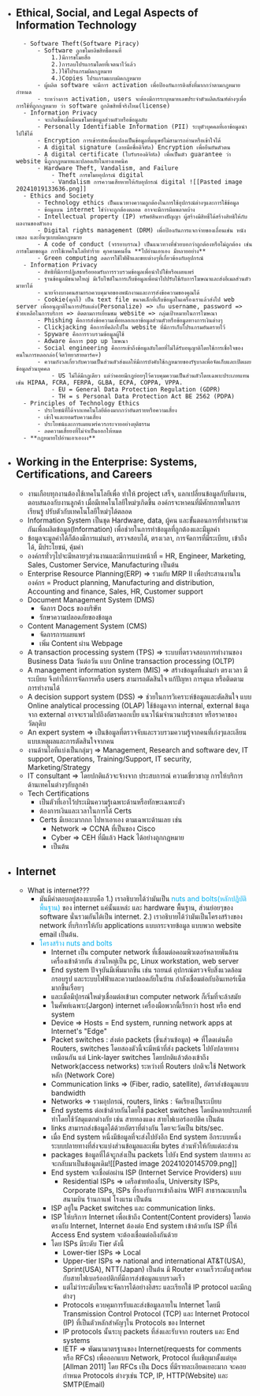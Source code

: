 - ## Ethical, Social, and Legal Aspects of Information Technology
		- Software Theft(Software Piracy)
			- Software ถูกขโมยลิขสิทธิ์ตอนที่
				1.)มีการขโมยสื่อ
				2.)การลบโปรแกรมโดยที่เจตนาไว้แล้ว
				3.)ใช้โปรแกรมผิดกฎหมาย
				4.)Copies โปรแกรมแบบผิดกฎหมาย
			- ผู้ผลิต software จะมีการ activation เพื่อป้องกันการติงตั้งที่มากกว่าตามกฎหมายกำหนด
			- ระหว่างการ activation, users จะต้องมีการระบุหมายเลขประจำตัวผลิตภัณฑ์ต่างๆเพื่อการใช้ที่ถูกกฎหมาย ว่า software ถูกลิขสิทธิ์จริงไหม(license)
		- Information Privacy
			- จะเกิดขึ้นเมื่อมีคนขโมยข้อมูลส่วนตัวหรือข้อมูลลับ
			- Personally Identifiable Information (PII) ระบุตัวบุคคลที่เอาข้อมูลนำไปใช้ได้
			- Encryption การเข้ารหัสเพื่อแปลงเป็นข้อมูลที่มนุษย์ไม่สามารถอ่านหรือเข้าใจได้
			- A digital signature (ลายมือชื่อดิจิทัล) Encryption เพื่อยืนยันตัวตน
			- A digital certificate (ใบรับรองดิจิทัล) เพื่อเป็นตัว guarantee ว่า website นี้ถูกกฎหมายและปลอดภัยในทางเทคนิค
			- Hardware Theft, Vandalism, and Failure
				- Theft การขโมยอุปกรณ์ digital
				- Vandalism การความเสียหายให้กับอุปกรณ์ digital ![[Pasted image 20241019133636.png]]
		- Ethics and Society
			- Technology ethics เป็นแนวทางความถูกต้องในการใช้อุปกรณ์ต่างๆและการใช้ข้อมูล
			- ข้อมูลบน internet ใช่ว่าจะถูกต้องตลอด อาจจะมีการผิดพลาดบ้าง
			- Intellectual property (IP) ทรัพย์สินทางปัญญา ผู้สร้างมีสิทธิ์ได้สร้างสิทธิให้กับผลงานของตัวเอง
			- Digital rights management (DRM) เพื่อป้องกันการแจกจ่ายของเถื่อนเช่น หนัง เพลง และอื่นๆแบบผิดกฎหมาย
			- A code of conduct (จรรยาบรรณ) เป็นแนวทางที่ช่วยบอกว่าถูกต้องหรือไม่ถูกต้อง เช่น การขโมยขอมูล การใช้เทคโนโลยีทำร้าย คุกคามคนอื่น **ไปอ่านเอาเอง มีหลายอย่าง** 
			- Green computing ลดการใช้ไฟฟ้าและขยะต่างๆที่เกี่ยวข้องกับอุปกรณ์
		- Information Privacy
			- สิทธิที่มีการปฎิเสธหรือยอมรับการรวบรวมข้อมูลเพื่อนำไปใช้หรือเผยแพร่
			- ฐานข้อมูลมีขนาดใหญ่ มีเว็บไซต์ในการเก็บข้อมูลเพื่อนำไปปรับใช้กับการโฆษณาและส่งอีเมลส่วนตัวมาหาได้
			- นายจ้างบางคนสามารถควบคุมจอของพนักงานและการส่งข้อความของคุณได้
			- Cookie(คุกกี้) เป็น text file ขนาดเล็กที่เก็บข้อมูลในเครื่องเราแล้วส่งไป web server เพื่ออนุญาติในการปรับแต่ง(Personalize) => เก็บ username, password => ช่วยเหลือในการบริการ => ติดตามการเยี่ยมชม website => กลุ่มเป้าหมายในการโฆษณา
			- Phishing คือการส่งข้อความเพื่อหลอกเอาข้อมูลส่วนตัวหรือข้อมูลทางการเงินต่างๆ
			- Clickjacking คือการที่คลิกไปใน website ที่มีการเก็บโปรแกรมอันตรายไว้
			- Spyware คือการรวบรวมข้อมูลผู้ใช้
			- Adware คือการ pop up โฆษณา
			- Social engineering คือการเข้าถึงข้อมูลลับโดยที่ไม่ได้รับอนุญาติโดยใช้การเชื่อใจของคนในการหลอกล่อ(จิตวิทยาสายดาร์ค💀)
			- ความกังวลเกี่ยวกับความเป็นส่วนตัวส่งผลให้มีการบังคับใช้กฎหมายของรัฐบาลเพื่อจัดเก็บและเปิดเผยข้อมูลส่วนบุคคล
				- US ไม่ได้มีกฎเดียว แต่ว่าคอยมีกฎย่อยๆไว้ควบคุมความเป็นส่วนตัวโดยเฉพาะประเภทแทน เช่น HIPAA, FCRA, FERPA, GLBA, ECPA, COPPA, VPPA.
				- EU = General Data Protection Regulation (GDPR)
				- TH = s Personal Data Protection Act BE 2562 (PDPA)
		- Principles of Technology Ethics
			- ประโยชน์ที่ได้จากเทคโนโลยีต้องมากกว่าอันตรายหรือความเสี่ยง
			- เข้าใจและยอมรับความเสี่ยง
			- ประโยชน์และการเผยแพร่ควรกระจายอย่างยุติธรรม
			- ลดความเสี่ยยงที่ไม่จำเป็นออกให้หมด
		- **กฎหมายไปอ่านเอาเองงง**
- ## Working in the Enterprise: Systems, Certifications, and Careers
	- งานเกือบทุกงานต้องใช้เทคโนโลยีเพื่อ ทำให้ project เสร็จ, แลกเปลี่ยนข้อมูลกับทีมงาน, ตอบสนองกับงานลูกค้า เมื่อมีเทคโนโลยีใหม่ๆเกิดขึ้น องค์กรจะหาคนที่มีศักยภาพในการเรียนรู้ ปรับตัวกับเทคโนโลยีใหม่ๆได้ตลอด
	- Information System  เป็นชุด Hardware, data, ผู้คน และขั้นตอนการที่ทำงานร่วมกันเพื่อผลิตข้อมูล(Information) เพื่อช่วยในการทำข้อมูลที่ถูกต้องและมีมูลค่า
	- ข้อมูลจะมูลค่าได้ก็ต้องมีการแม่นยำ, ตรวจสอบได้, ตรงเวลา, การจัดการที่มีระเบียบ, เข้าถึงได้, มีประโยชน์, คุ้มค่า
	- องค์กรทั่วๆไปจะมีหลายๆส่วนงานและมีการแบ่งหน้าที่ = HR, Engineer, Marketing, Sales, Customer Service, Manufacturing เป็นต้น
	- Enterprise Resource Planning(ERP) => รวมกับ MRP II เพื่อประสานงานในองค์กร = Product planning, Manufacturing and distribution, Accounting and finance, Sales, HR, Customer support
	- Document Management System (DMS)
		- จัดการ Docs ของบริษัท
		- รักษาความปลอดภัยของข้อมูล
	- Content Management System (CMS)
		- จัดการการเผยแพร่
		- เพิ่ม Content ผ่าน Webpage
	- A transaction processing system (TPS) => ระบบที่ตรวจสอบการทำงานของ Business Data วันต่อวัน แบบ Online transaction processing (OLTP)
	- A management information system (MIS) => สร้างข้อมูลที่แม่นยำ ตรงเวลา มีระเบียบ จึงทำให้การจัดการหรือ users สามารถตัดสินใจ แก้ปัญหา การดูแล หรือติดตามการทำงานได้
	- A decision support system (DSS) => ช่วยในการวิเคราะห์ข้อมูลและตัดสินใจ แบบ Online analytical processing (OLAP) ใช้ข้อมูลจาก internal, external ข้อมูลจาก external อาจจะรวมไปถึงอัตราดอกเบี้ย แนวโน้มจำนวนประชากร หรือราคาของวัตถุดิบ
	- An expert system => เป็นข้อมูลที่ตรวจจับและรวบรวมความรู้จากคนที่เก่งๆและเลียนแบบเหตุผลและการตัดสินใจจากคน
	- งานด้านไอทีแบ่งเป็นกลุ่มๆ => Management, Research and software dev, IT support, Operations, Training/Support, IT security, Marketing/Strategy
	- IT consultant => โดยปกติแล้วจะจ้างจาก ประสบการณ์ ความเชี่ยวชาญ การให้บริการด้านเทคโนต่างๆกับลูกค้า
	- Tech Certifications
		- เป็นตัวที่เอาไว้ประเมินความรู้เฉพาะด้านหรือทักษะเฉพาะตัว
		- ต้องการเงินและเวลาในการได้ Certs
		- Certs มีเยอะมากกก ไปหาเอาเอง ตามเฉพาะด้านเลย เช่น 
			- Network => CCNA ที่เป็นของ Cisco
			- Cyber => CEH ที่มีแล้ว Hack ได้อย่างถูกกฎหมาย
			- เป็นต้น
- ## Internet
	- What is internet???
		- มันมีคำตอบอยู่สองแบบคือ
			1.) เราอธิบายได้ว่ามันเป็น <span style="color:rgb(0, 176, 240)">nuts and bolts(หลักปฎิบัติพื้นฐาน)</span> ของ internet แค่นั้นแหล่ะ และ hardware พื้นฐาน, ส่วนย่อยๆของ software นั่นรวมกันได้เป็น internet.
			2.) เราอธิบายได้ว่ามันเป็นโครงสร้างของ network ที่บริการให้กับ applications แบบกระจายข้อมูล แบบพวก website email เป็นต้น.
		- <span style="color:rgb(0, 176, 240)">โครงสร้าง nuts and bolts</span> 
			- Internet เป็น computer network ที่เชื่อมต่อคอมพิวเตอร์หลายพันล้านเครื่องเข้าด้วยกัน ส่วนใหญ่เป็น pc, Linux workstation, web server
			- End system ปัจจุบันมีเพิ่มมากขึ้น เช่น รถยนต์ อุปกรณ์ตรวจจับสิ่งแวดล้อม กรอบรูป และระบบไฟฟ้าและความปลอดภัยในบ้าน กำลังเชื่อมต่อกับอินเทอร์เน็ตมากขึ้นเรื่อยๆ
			- และเมื่อมีปุกรณ์ใหม่ๆเชื่อมต่อเข้ามา computer network ก็เริ่มที่จะล้าสมัย
			- ในศัพท์เฉพาะ(Jargon) internet เครื่องมือพวกนี้เรียกว่า host หรือ end system
			- Device => Hosts = End system, running network apps at Internet's "Edge"
			- Packet switches : ส่งต่อ packets (ชิ้นส่วนข้อมูล) => ที่โดดเด่นคือ Routers, switches โดยสองตัวนี้จะมีหน้าที่ส่ง packets ไปยังปลายทางเหมือนกัน แต่ Link-layer switches โดยปกติแล้วต้องเข้าถึง Network(access networks) ระหว่างที่ Routers ปกติจะใช้ Network หลัก (Network Core)
			- Communication links => (Fiber, radio, satellite), อัตราส่งข้อมูลแบบ bandwidth
			- Networks => รวมอุปกรณ์, routers, links : จัดเรียงเป็นระเบียบ
			- End systems ต่อเข้าด้วยกันโดยใช้ packet switches โดยมีหลายประเภทที่ทำโดยใช้วัสดุแตกต่างกัย เช่น สายทองแดง สายไฟเบอร์ออปติค เป็นต้น
			- links สามารถส่งข้อมูลได้ด้วยอัตราที่ต่างกัน โดยจะวัดเป็น bits/sec.
			- เมื่อ End system หนึ่งมีข้อมูลที่จะส่งไปยังอีก End system อีกระบบหนึ่ง ระบบปลายทางที่ส่งจะแบ่งส่วนข้อมูลและเพิ่ม bytes ส่วนหัวให้กับแต่ละส่วน
			- packages ข้อมูลที่ได้จะูกส่งเป็น packets ไปยัง End system ปลายทาง ละจะกลับมาเป็นข้อมูลเดิม![[Pasted image 20241020145709.png]]
			- End system จะเชื่อต่อผ่าน ISP (Internet Service Providers) แบบ
				- Residential ISPs => เครือข่ายท้องถิ่น, University ISPs, Corporate ISPs, ISPs ที่รองรับการเข้าถึงผ่าน WIFI สาธารณะแบบใน สนามบิน ร้านกาแฟ โรงแรม เป็นต้น
			- ISP อยู่ใน Packet switches และ communication links.
			- ISP ให้บริการ Internet เพื่อเข้าถึง Content(Content providers) โดยต่อตรงกับ Internet, Internet ต้องต่อ End system เข้าด้วยกัน ISP ที่ให้ Access End system จะต้องเชื่อมต่อถึงกันด้วย
			- โดย ISPs มีระดับ Tier ดังนี้
				- Lower-tier ISPs => Local
				- Upper-tier ISPs => national and international AT&T(USA), Sprint(USA), NTT(Japan) เป็นต้น มี Router ความเร็วระดับสูงพร้อมกับสายไฟเบอร์ออปติกที่มีการส่งข้อมูลแบบรวดเร็ว
				- แต่ไม่ว่าระดับไหนจะจัดการได้อย่างอิสระ และเรียกใช้ IP protocol และมีกฎต่างๆ
				- Protocols ควบคุมการรับและส่งข้อมูลภายใน Internet โดยมี Transmission Control Protocol (TCP) และ Internet Protocol (IP) ที่เป็นตัวหลักสำคัญๆใน Protocols ของ Internet
				- IP protocols นั้นระบุ packets ที่ส่งและรับจาก routers และ End systems
				- IETF => พัฒนามาตรฐานของ Internet(requests for comments หรือ RFCs) เพื่อออกแบบ Network, Protocol ที่เผชิญมาตั้งแต่ยุค [Allman 2011] โดย RFCs เป็น Docs ที่มีรายละเอียดเยอะมาก จะคอยกำหนด Protocols ต่างๆเช่น TCP, IP, HTTP(Website) และ SMTP(Email)
